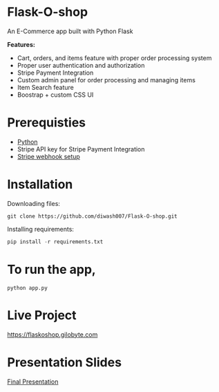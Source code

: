 # Flask-O-shop
An E-Commerce app built with Python Flask

**Features:**
 - Cart, orders, and items feature with proper order processing system
 - Proper user authentication and authorization
 - Stripe Payment Integration
 - Custom admin panel for order processing and managing items
 - Item Search feature
 - Boostrap + custom CSS UI

# Prerequisties

 - [Python](https://www.python.org/)
 - Stripe API key for Stripe Payment Integration
 - [Stripe webhook setup](https://stripe.com/docs/payments/handling-payment-events#install-cli)

# Installation
Downloading files:
```
git clone https://github.com/diwash007/Flask-O-shop.git
```
Installing requirements:
```py
pip install -r requirements.txt
```
# To run the app,
```
python app.py
```

# Live Project
https://flaskoshop.gilobyte.com

# Presentation Slides
[Final Presentation](https://docs.google.com/presentation/d/1wfhtLUyDSOdHiN1KQTiIzfx2iEV0Y1qKFPZLJr8cFrc/edit?usp=drive_link)
